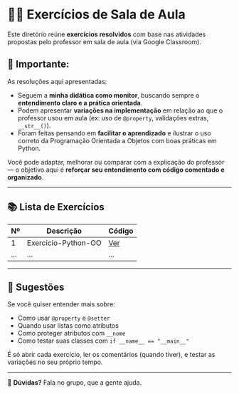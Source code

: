 # 🧑‍🏫 Exercícios de Sala de Aula

Este diretório reúne **exercícios resolvidos** com base nas atividades propostas pelo professor em sala de aula (via Google Classroom).

## 📌 Importante:

As resoluções aqui apresentadas:

- Seguem a **minha didática como monitor**, buscando sempre o **entendimento claro e a prática orientada**.
- Podem apresentar **variações na implementação** em relação ao que o professor usou em aula (ex: uso de `@property`, validações extras, `__str__()`).
- Foram feitas pensando em **facilitar o aprendizado** e ilustrar o uso correto da Programação Orientada a Objetos com boas práticas em Python.

Você pode adaptar, melhorar ou comparar com a explicação do professor — o objetivo aqui é **reforçar seu entendimento com código comentado e organizado**.

---

## 📚 Lista de Exercícios

| Nº | Descrição | Código |
|----|-----------|--------|
| 1 | Exercicio-Python-OO | [Ver](./Exercicio-Python-OO/) |
| ... | ... | ... |

---

## 🧠 Sugestões

Se você quiser entender mais sobre:

- Como usar `@property` e `@setter`
- Quando usar listas como atributos
- Como proteger atributos com `__nome`
- Como testar suas classes com `if __name__ == "__main__"`

É só abrir cada exercício, ler os comentários (quando tiver), e testar as variações no seu próprio tempo.

---

💬 **Dúvidas?** Fala no grupo, que a gente ajuda.


